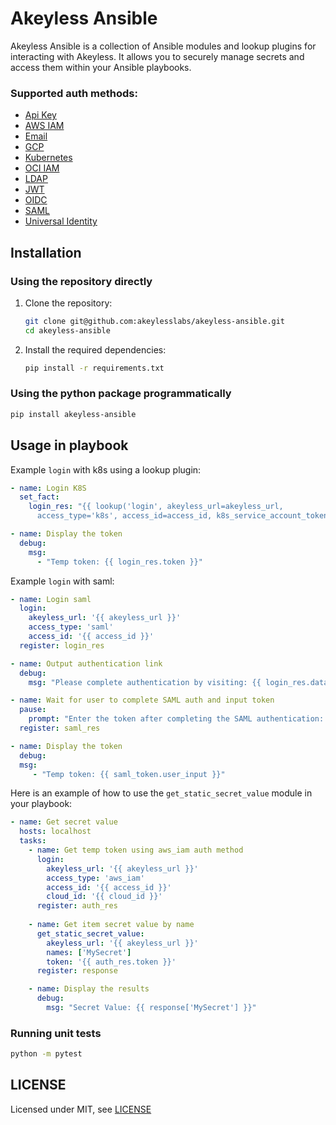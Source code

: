 # Akeyless Ansible

Akeyless Ansible is a collection of Ansible modules and lookup plugins for interacting with Akeyless.
It allows you to securely manage secrets and access them within your Ansible playbooks.

### Supported auth methods:
- [Api Key](https://docs.akeyless.io/docs/api-key)
- [AWS IAM](https://docs.akeyless.io/docs/aws-iam)
- [Email](https://docs.akeyless.io/docs/email)
- [GCP](https://docs.akeyless.io/docs/gcp-auth-method)
- [Kubernetes](https://docs.akeyless.io/docs/kubernetes-auth)
- [OCI IAM](https://docs.akeyless.io/docs/oci-iam)
- [LDAP](https://docs.akeyless.io/docs/ldap)
- [JWT](https://docs.akeyless.io/docs/oauth20jwt)
- [OIDC](https://docs.akeyless.io/docs/openid)
- [SAML](https://docs.akeyless.io/docs/saml)
- [Universal Identity](https://docs.akeyless.io/docs/universal-identity)

## Installation

### Using the repository directly

1. Clone the repository:
   ```sh
   git clone git@github.com:akeylesslabs/akeyless-ansible.git
   cd akeyless-ansible
2. Install the required dependencies:
   ```sh
   pip install -r requirements.txt

### Using the python package programmatically
```sh
pip install akeyless-ansible
```
   

## Usage in playbook

Example `login` with k8s using a lookup plugin:
```yaml
- name: Login K8S
  set_fact:
    login_res: "{{ lookup('login', akeyless_url=akeyless_url,
      access_type='k8s', access_id=access_id, k8s_service_account_token=k8s_service_account_token, k8s_auth_config_name=k8s_auth_config_name) }}"

- name: Display the token
  debug:
    msg:
      - "Temp token: {{ login_res.token }}"
```

Example `login` with saml:
```yaml
- name: Login saml
  login:
    akeyless_url: '{{ akeyless_url }}'
    access_type: 'saml'
    access_id: '{{ access_id }}'
  register: login_res

- name: Output authentication link
  debug:
    msg: "Please complete authentication by visiting: {{ login_res.data.complete_auth_link }}"

- name: Wait for user to complete SAML auth and input token
  pause:
    prompt: "Enter the token after completing the SAML authentication: "
  register: saml_res

- name: Display the token
  debug:
  msg:
     - "Temp token: {{ saml_token.user_input }}"
```

Here is an example of how to use the `get_static_secret_value` module in your playbook:
```yaml
- name: Get secret value
  hosts: localhost
  tasks:
    - name: Get temp token using aws_iam auth method
      login:
        akeyless_url: '{{ akeyless_url }}'
        access_type: 'aws_iam'
        access_id: '{{ access_id }}'
        cloud_id: '{{ cloud_id }}'
      register: auth_res
      
    - name: Get item secret value by name
      get_static_secret_value:
        akeyless_url: '{{ akeyless_url }}'
        names: ['MySecret']
        token: '{{ auth_res.token }}'
      register: response

    - name: Display the results
      debug:
        msg: "Secret Value: {{ response['MySecret'] }}"
```

### Running unit tests
```sh
python -m pytest
```


## LICENSE
Licensed under MIT, see [LICENSE](LICENSE.md)